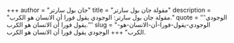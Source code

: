 +++
author = "جان بول سارتر"
title = "مقولة جان بول سارتر"
description = "مقولة جان بول سارتر: الوجودي يقول فورا أن الانسان هو الكرب."
quote = '''الوجودي يقول فورا أن الانسان هو الكرب.''' 
slug = "الوجودي-يقول-فورا-أن-الانسان-هو-الكرب"
+++
الوجودي يقول فورا أن الانسان هو الكرب.
